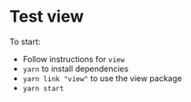 # Test view

To start:
* Follow instructions for `view`
* `yarn` to install dependencies
* `yarn link "view"` to use the view package
* `yarn start`
